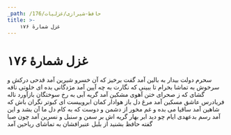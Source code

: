 ```yaml
---
_path: /حافظ-شیرازی/غزلیات/176
title: >-
    غزل شمارهٔ ۱۷۶
---
```

# غزل شمارهٔ ۱۷۶

سحرم دولت بیدار به بالین آمد
گفت برخیز که آن خسرو شیرین آمد
قدحی درکش و سرخوش به تماشا بخرام
تا ببینی که نگارت به چه آیین آمد
مژدگانی بده ای خلوتی نافه گشای
که ز صحرای ختن آهوی مشکین آمد
گریه آبی به رخ سوختگان بازآورد
ناله فریادرس عاشق مسکین آمد
مرغ دل باز هوادار کمان ابروییست
ای کبوتر نگران باش که شاهین آمد
ساقیا می بده و غم مخور از دشمن و دوست
که به کام دل ما آن بشد و این آمد
رسم بدعهدی ایام چو دید ابر بهار
گریه اش بر سمن و سنبل و نسرین آمد
چون صبا گفته حافظ بشنید از بلبل
عنبرافشان به تماشای ریاحین آمد

